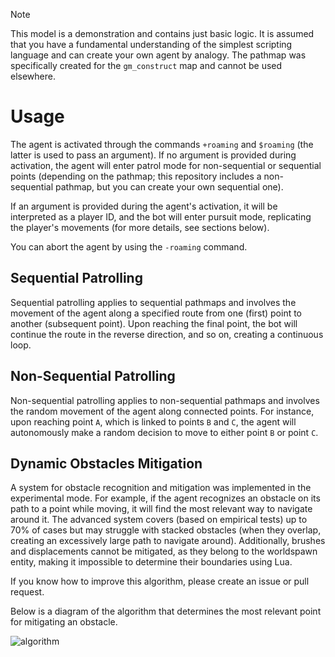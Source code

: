 > [!NOTE]
> This model is a demonstration and contains just basic logic. It is assumed that you have a fundamental understanding of the simplest scripting language and can create your own agent by analogy. The pathmap was specifically created for the `gm_construct` map and cannot be used elsewhere.

# Usage
The agent is activated through the commands `+roaming` and `$roaming` (the latter is used to pass an argument). If no argument is provided during activation, the agent will enter patrol mode for non-sequential or sequential points (depending on the pathmap; this repository includes a non-sequential pathmap, but you can create your own sequential one).

If an argument is provided during the agent's activation, it will be interpreted as a player ID, and the bot will enter pursuit mode, replicating the player's movements (for more details, see sections below).

You can abort the agent by using the `-roaming` command.

## Sequential Patrolling
Sequential patrolling applies to sequential pathmaps and involves the movement of the agent along a specified route from one (first) point to another (subsequent point). Upon reaching the final point, the bot will continue the route in the reverse direction, and so on, creating a continuous loop.

## Non-Sequential Patrolling
Non-sequential patrolling applies to non-sequential pathmaps and involves the random movement of the agent along connected points. For instance, upon reaching point `A`, which is linked to points `B` and `C`, the agent will autonomously make a random decision to move to either point `B` or point `C`.

## Dynamic Obstacles Mitigation
A system for obstacle recognition and mitigation was implemented in the experimental mode. For example, if the agent recognizes an obstacle on its path to a point while moving, it will find the most relevant way to navigate around it. The advanced system covers (based on empirical tests) up to 70% of cases but may struggle with stacked obstacles (when they overlap, creating an excessively large path to navigate around). Additionally, brushes and displacements cannot be mitigated, as they belong to the worldspawn entity, making it impossible to determine their boundaries using Lua.

If you know how to improve this algorithm, please create an issue or pull request.

Below is a diagram of the algorithm that determines the most relevant point for mitigating an obstacle.

![algorithm](https://i.ibb.co/DgSj2nsM/image.png)
